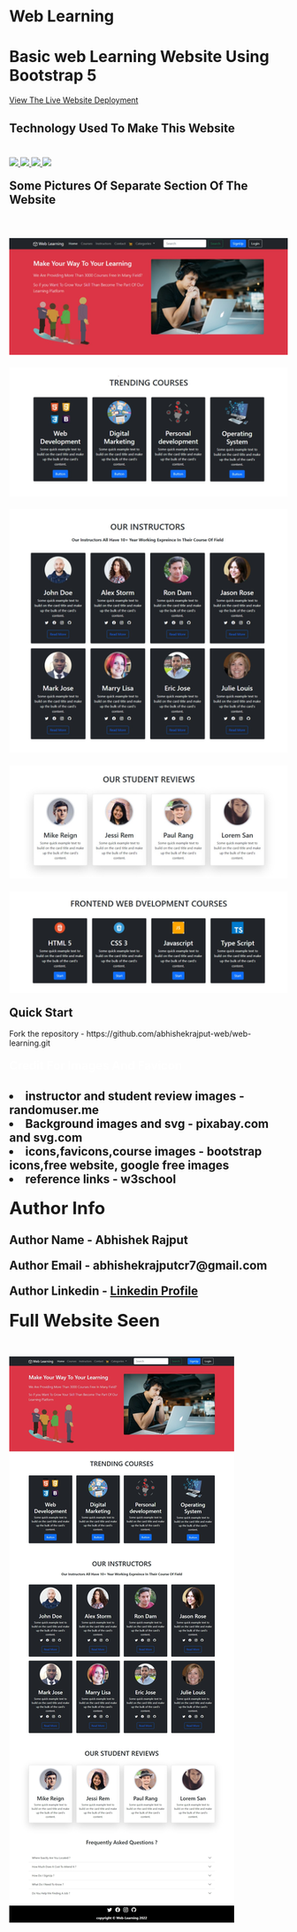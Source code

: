 # Web Learning
<h1>Basic web Learning Website Using Bootstrap 5</h1>
<p><a href="https://abhishekrajput-web.github.io/web-learning/">View The Live Website Deployment <a><p>

<h2 style="color:white">Technology Used To Make This Website</h2>

<div style="margin-top:40px">
 <a href="https://www.w3.org/html/" target="_blank"> <img src="https://img.icons8.com/color/94/000000/html-5.png"/> </a> 
    <a href="https://www.w3schools.com/css/" target="_blank"> <img src="https://img.icons8.com/color/94/000000/css3.png"/> </a> 
    <a href="https://developer.mozilla.org/en-US/docs/Web/JavaScript" target="_blank"> <img src="https://img.icons8.com/color/94/000000/javascript.png"/> </a> 
      <a href="https://getbootstrap.com/docs/5.0/getting-started/introduction/" target="_blank"> <img src="https://img.icons8.com/color/94/000000/bootstrap.png"/> </a> 
</div>

<h2 style="margin-top:20px">Some Pictures Of Separate Section Of The Website</h2>
<div>
<img style="margin-top:40px" src="website pics/webpic1%20(6).jpeg">
<img style="margin-top:20px" src="website pics/webpic1%20(4).jpeg">
<img style="margin-top:20px" src="website pics/webpic1%20(3).jpeg">
<img style="margin-top:20px" src="website pics/webpic1%20(2).jpeg">
<img style="margin-top:20px" src="website pics/webpic1%20(1).jpeg">
<div>
 
 
<h2 style="margin-top:20px">Quick Start</h2>
<p>Fork the repository - https://github.com/abhishekrajput-web/web-learning.git<p>


<h2 style="color:white;margin-top:20px">Credit For Images And Favicon<h2>

<div>
<li>instructor and student review images - <b>randomuser.me</b></li>
<li>Background images and svg - <b>pixabay.com and svg.com</b></li>
<li>icons,favicons,course images - <b>bootstrap icons,free website, google free images</b></li>
<li>reference links - <b>w3school</b></li>
<div>

 
<h2 style="margin-top:20px">Author Info</h2>
<p>Author Name - Abhishek Rajput<p>
<p>Author Email - abhishekrajputcr7@gmail.com<p>
<p>Author Linkedin - <a href="https://linkedin.com/in/abhishek-rajput-58b5811a8">Linkedin Profile</a><p>
 

<h2 style="margin-top:20px">Full Website Seen</h2>
<div>
<img style="margin-top:20px" src="website pics/webpic1%20(7).jpeg">
</div>

